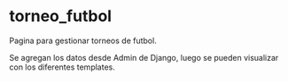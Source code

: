 # torneo_futbol

Pagina para gestionar torneos de futbol.

Se agregan los datos desde Admin de Django, luego se pueden visualizar 
con los diferentes templates.
